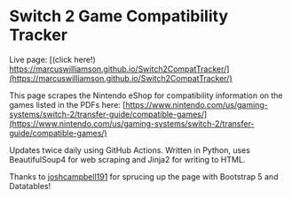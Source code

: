 # Switch 2 Game Compatibility Tracker

Live page: [(click here!) https://marcuswilliamson.github.io/Switch2CompatTracker/](https://marcuswilliamson.github.io/Switch2CompatTracker/)

This page scrapes the Nintendo eShop for compatibility information on the games listed in the PDFs here: [https://www.nintendo.com/us/gaming-systems/switch-2/transfer-guide/compatible-games/](https://www.nintendo.com/us/gaming-systems/switch-2/transfer-guide/compatible-games/)

Updates twice daily using GitHub Actions. Written in Python, uses BeautifulSoup4 for web scraping and Jinja2 for writing to HTML.

Thanks to [joshcampbell191](https://github.com/joshcampbell191>joshcampbell191) for sprucing up the page with Bootstrap 5 and Datatables!
